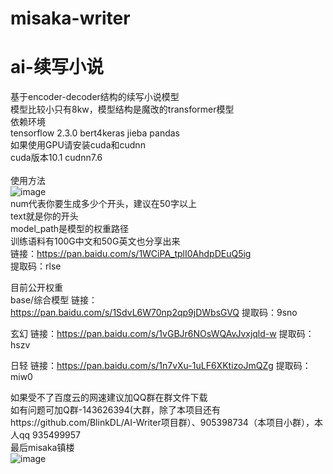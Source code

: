 # misaka-writer<br>
# ai-续写小说<br>

基于encoder-decoder结构的续写小说模型<br>
模型比较小只有8kw，模型结构是魔改的transformer模型<br>
依赖环境<br>
tensorflow 2.3.0 bert4keras jieba pandas<br>
如果使用GPU请安装cuda和cudnn<br>
cuda版本10.1 cudnn7.6<br>
<br>
使用方法<br>
![image](https://user-images.githubusercontent.com/62837036/169949572-b64ac754-e590-4cd3-bee5-08a597fa60b8.png)<br>
num代表你要生成多少个开头，建议在50字以上<br>
text就是你的开头<br>
model_path是模型的权重路径<br>
训练语料有100G中文和50G英文也分享出来  
链接：https://pan.baidu.com/s/1WCiPA_tplI0AhdpDEuQ5ig  
提取码：rlse  

目前公开权重<br>
base/综合模型
链接：https://pan.baidu.com/s/1SdvL6W70np2qp9jDWbsGVQ
提取码：9sno<br>

玄幻
链接：https://pan.baidu.com/s/1vGBJr6NOsWQAvJvxjqld-w 
提取码：hszv

日轻
链接：https://pan.baidu.com/s/1n7vXu-1uLF6XKtizoJmQZg 
提取码：miw0

如果受不了百度云的网速建议加QQ群在群文件下载
<br>
如有问题可加Q群-143626394(大群，除了本项目还有https://github.com/BlinkDL/AI-Writer项目群）、905398734（本项目小群），本人qq 935499957<br>
最后misaka镇楼<br>
![image](https://user-images.githubusercontent.com/62837036/170024801-1d10d8c5-266f-4ade-894c-67f30069f94f.png)
